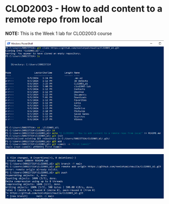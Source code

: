 ﻿# CLOD2003 - How to add content to a remote repo from local

**NOTE:** This is the Week 1 lab for CLOD2003 course

![](./Images/img1.png)

![](./Images/img2.png)
